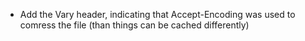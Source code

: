- Add the Vary header, indicating that Accept-Encoding was used to comress the file (than things can be cached differently)